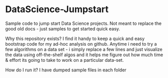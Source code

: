 # DataScience-Jumpstart


Sample code to jump start Data Science projects. Not meant to replace the good old docs -
just samples to get started quick  easy.

Why this repository exists?
I find it handy to keep a quick and easy bootstrap code for my ad-hoc analysis on github. 
Anytime i need to try a few algorithms on a data set - i simply replace a few lines and just 
visualize the data using off-the-shelf algos and it helps me figure out how much time & effort
its going to take to work on a particular data-set.

How do I run it?
I have dumped sample files in each folder

